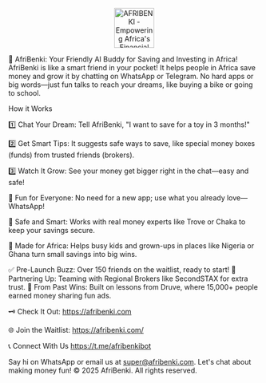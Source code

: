 <p align="center">
  <img src="assets/logo.svg" alt="AFRIBENKI - Empowering Africa's Financial Growth" height="80">
</p>

🚀 AfriBenki: Your Friendly AI Buddy for Saving and Investing in Africa!
AfriBenki is like a smart friend in your pocket! It helps people in Africa save money and grow it by chatting on WhatsApp or Telegram. No hard apps or big words—just fun talks to reach your dreams, like buying a bike or going to school.

How it Works

1️⃣ Chat Your Dream: Tell AfriBenki, "I want to save for a toy in 3 months!"

2️⃣ Get Smart Tips: It suggests safe ways to save, like special money boxes (funds) from trusted friends (brokers).

3️⃣ Watch It Grow: See your money get bigger right in the chat—easy and safe!

🔹 Fun for Everyone: No need for a new app; use what you already love—WhatsApp!

🔹 Safe and Smart: Works with real money experts like Trove or Chaka to keep your savings secure.

🔹 Made for Africa: Helps busy kids and grown-ups in places like Nigeria or Ghana turn small savings into big wins.


✅ Pre-Launch Buzz: Over 150 friends on the waitlist, ready to start!
🎯 Partnering Up: Teaming with Regional Brokers like SecondSTAX for extra trust.
🤝 From Past Wins: Built on lessons from Druve, where 15,000+ people earned money sharing fun ads.

🗝️ Check It Out: https://afribenki.com

🌐 Join the Waitlist: https://afribenki.com/

📞 Connect With Us https://t.me/afribenkibot

Say hi on WhatsApp or email us at super@afribenki.com. Let's chat about making money fun!
© 2025 AfriBenki. All rights reserved.